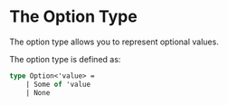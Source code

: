 # The Option Type

The option type allows you to represent optional values.

The option type is defined as:

```fsharp
type Option<'value> =
    | Some of 'value
    | None
```

